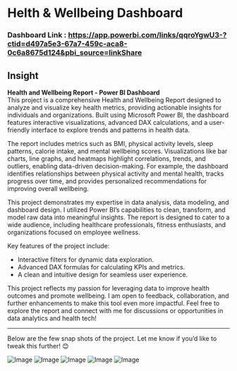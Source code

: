 # Helth & Wellbeing Dashboard

### Dashboard Link : https://app.powerbi.com/links/qqroYgwU3-?ctid=d497a5e3-67a7-459c-aca8-0c6a8675d124&pbi_source=linkShare

## Insight



**Health and Wellbeing Report - Power BI Dashboard**  
This project is a comprehensive Health and Wellbeing Report designed to analyze and visualize key health metrics, providing actionable insights for individuals and organizations. Built using Microsoft Power BI, the dashboard features interactive visualizations, advanced DAX calculations, and a user-friendly interface to explore trends and patterns in health data.  

The report includes metrics such as BMI, physical activity levels, sleep patterns, calorie intake, and mental wellbeing scores. Visualizations like bar charts, line graphs, and heatmaps highlight correlations, trends, and outliers, enabling data-driven decision-making. For example, the dashboard identifies relationships between physical activity and mental health, tracks progress over time, and provides personalized recommendations for improving overall wellbeing.  

This project demonstrates my expertise in data analysis, data modeling, and dashboard design. I utilized Power BI’s capabilities to clean, transform, and model raw data into meaningful insights. The report is designed to cater to a wide audience, including healthcare professionals, fitness enthusiasts, and organizations focused on employee wellness.  

Key features of the project include:  
- Interactive filters for dynamic data exploration.  
- Advanced DAX formulas for calculating KPIs and metrics.  
- A clean and intuitive design for seamless user experience.  

This project reflects my passion for leveraging data to improve health outcomes and promote wellbeing. I am open to feedback, collaboration, and further enhancements to make this tool even more impactful. Feel free to explore the report and connect with me for discussions or opportunities in data analytics and health tech!  

---

Below are the few snap shots of the project. Let me know if you’d like to tweak this further! 😊

![Image](https://github.com/user-attachments/assets/9d32a7b5-9f01-4894-a1d3-dbbb93c7838d)
![Image](https://github.com/user-attachments/assets/22aa083f-45bd-479a-bd10-0abcaca63a47)
![Image](https://github.com/user-attachments/assets/5b8d489b-c054-4b8c-a2f0-5d2fb76a3ea5)
![Image](https://github.com/user-attachments/assets/c0153d1f-f9ee-4c5a-bb07-8568383d8235)
![Image](https://github.com/user-attachments/assets/7d7fbfed-6f86-45f1-aa8a-5a810ce69e42)
 




